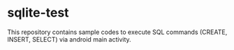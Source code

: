 # sqlite-test

This repository contains sample codes to execute SQL commands (CREATE, INSERT, SELECT) via android main activity.
